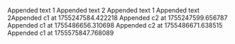 
Appended text 1
Appended text 2
Appended text 1
Appended text 2Appended c1 at 1755247584.422218
Appended c2 at 1755247599.656787
Appended c1 at 1755486656.310698
Appended c2 at 1755486671.638515
Appended c1 at 1755575847.768089
